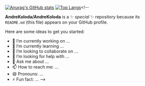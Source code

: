 [![Anurag's GitHub stats](https://github-readme-stats.vercel.app/api?username=AndreKoloda)](https://github.com/anuraghazra/github-readme-stats)
[![Top Langs](https://github-readme-stats.vercel.app/api/top-langs/?username=AndreKoloda&hide=javascript,html)](https://github.com/anuraghazra/github-readme-stats)<!--

**AndreKoloda/AndreKoloda** is a ✨ _special_ ✨ repository because its `README.md` (this file) appears on your GitHub profile.

Here are some ideas to get you started:

- 🔭 I’m currently working on ...
- 🌱 I’m currently learning ...
- 👯 I’m looking to collaborate on ...
- 🤔 I’m looking for help with ...
- 💬 Ask me about ...
- 📫 How to reach me: ...
- 😄 Pronouns: ...
- ⚡ Fun fact: ...
-->
